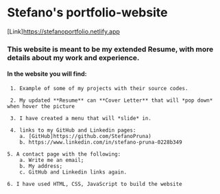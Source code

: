 # Stefano's portfolio-website

[Link]https://stefanoportfolio.netlify.app

### This website is meant to be my extended Resume, with more details about my work and experience.
#### In the website you will find:
     1. Example of some of my projects with their source codes.
    
     2. My updated **Resume** can **Cover Letter** that will *pop down* when hover the picture
    
     3. I have created a menu that will *slide* in.
    
     4. links to my GitHub and Linkedin pages:
        a. [GitHub]https://github.com/StefanoPruna)
        b. https://www.linkedin.com/in/stefano-pruna-0228b349
    
    5. A contact page with the following:
        a. Write me an email;
        b. My address;
        c. GitHub and Linkedin links again.
    
    6. I have used HTML, CSS, JavaScript to build the website


